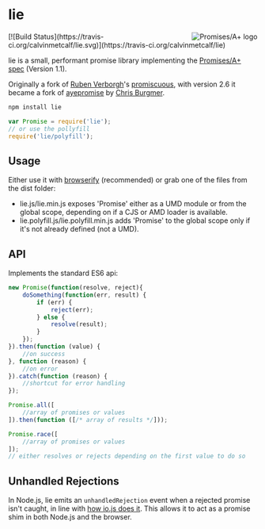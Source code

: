 # lie
<a href="http://promises-aplus.github.com/promises-spec">
  <img src="http://promises-aplus.github.com/promises-spec/assets/logo-small.png"
       alt="Promises/A+ logo" title="Promises/A+ 1.1 compliant" align="right" />
</a> [![Build Status](https://travis-ci.org/calvinmetcalf/lie.svg)](https://travis-ci.org/calvinmetcalf/lie)

lie is a small, performant promise library implementing the [Promises/A+ spec](http://promises-aplus.github.com/promises-spec/) (Version 1.1).

Originally a fork of [Ruben Verborgh](https://github.com/RubenVerborgh)'s [promiscuous](https://github.com/RubenVerborgh/promiscuous), with version 2.6 it became a fork of [ayepromise](https://github.com/cburgmer/ayepromise) by [Chris Burgmer](https://github.com/cburgmer).

```bash
npm install lie

```

```javascript
var Promise = require('lie');
// or use the pollyfill
require('lie/polyfill');
```

## Usage

Either use it with [browserify](http://browserify.org/) (recommended) or grab one of the files from the dist folder:

- lie.js/lie.min.js exposes 'Promise' either as a UMD module or from the global scope, depending on if a CJS or AMD loader is available.
- lie.polyfill.js/lie.polyfill.min.js adds 'Promise' to the global scope only if it's not already defined (not a UMD).

## API

Implements the standard ES6 api:

```js
new Promise(function(resolve, reject){
    doSomething(function(err, result) {
        if (err) {
            reject(err);
        } else {
            resolve(result);
        }
    });
}).then(function (value) {
    //on success
}, function (reason) {
    //on error
}).catch(function (reason) {
    //shortcut for error handling
});

Promise.all([
    //array of promises or values
]).then(function ([/* array of results */]));

Promise.race([
    //array of promises or values
]);
// either resolves or rejects depending on the first value to do so
```

## Unhandled Rejections

In Node.js, lie emits an `unhandledRejection` event when a rejected promise isn't caught, in line with [how io.js does it](https://iojs.org/api/process.html#process_event_unhandledrejection). This allows it to act as a promise shim in both Node.js and the browser.
